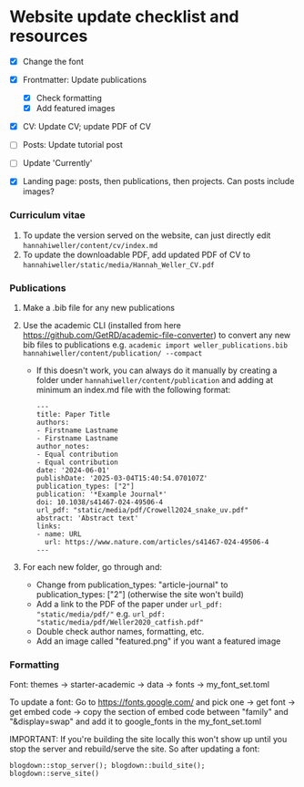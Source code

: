 # Website update checklist and resources

- [x] Change the font
- [x] Frontmatter: Update publications
  - [x] Check formatting
  - [x] Add featured images

- [x] CV: Update CV; update PDF of CV
- [ ] Posts: Update tutorial post
- [ ] Update 'Currently'
- [x] Landing page: posts, then publications, then projects. Can posts include images?



### Curriculum vitae

1. To update the version served on the website, can just directly edit `hannahiweller/content/cv/index.md`
2. To update the downloadable PDF, add updated PDF of CV to `hannahiweller/static/media/Hannah_Weller_CV.pdf`



### Publications

1. Make a .bib file for any new publications

2. Use the academic CLI (installed from here https://github.com/GetRD/academic-file-converter) to convert any new bib files to publications e.g. `academic import weller_publications.bib hannahiweller/content/publication/ --compact`

   * If this doesn't work, you can always do it manually by creating a folder under `hannahiweller/content/publication` and adding at minimum an index.md file with the following format:

     ```
     ---
     title: Paper Title
     authors:
     - Firstname Lastname
     - Firstname Lastname
     author_notes:
     - Equal contribution
     - Equal contribution
     date: '2024-06-01'
     publishDate: '2025-03-04T15:40:54.070107Z'
     publication_types: ["2"]
     publication: '*Example Journal*'
     doi: 10.1038/s41467-024-49506-4
     url_pdf: "static/media/pdf/Crowell2024_snake_uv.pdf"
     abstract: 'Abstract text'
     links:
     - name: URL
       url: https://www.nature.com/articles/s41467-024-49506-4
     ---
     ```

3. For each new folder, go through and:

   - Change from publication_types: "article-journal" to publication_types: ["2"] (otherwise the site won't build)
   - Add a link to the PDF of the paper under `url_pdf: "static/media/pdf/"` e.g. `url_pdf: "static/media/pdf/Weller2020_catfish.pdf"`
   - Double check author names, formatting, etc.
   - Add an image called "featured.png" if you want a featured image



### Formatting

Font: themes -> starter-academic -> data -> fonts -> my_font_set.toml

To update a font: Go to https://fonts.google.com/ and pick one -> get font -> get embed code -> copy the section of embed code between "family" and "&display=swap" and add it to google_fonts in the my_font_set.toml 

IMPORTANT: If you're building the site locally this won't show up until you stop the server and rebuild/serve the site. So after updating a font:

`blogdown::stop_server(); blogdown::build_site(); blogdown::serve_site()`

